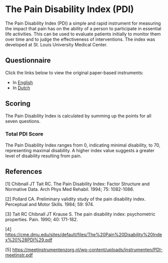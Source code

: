 # The Pain Disability Index (PDI)

The Pain Disability Index (PDI) a simple and rapid instrument for measuring the impact that pain has on the ability of a person to participate in essential life activities. This can be used to evaluate patients initially to monitor them over time and to judge the effectiveness of interventions. The index was developed at St. Louis University Medical Center.

## Questionnaire

Click the links below to view the original paper-based instruments:
- In [English](https://cme.dmu.edu/sites/default/files/The%20Pain%20Disability%20Index%20%28PDI%29.pdf)
- In [Dutch](https://meetinstrumentenzorg.nl/wp-content/uploads/instrumenten/PDI-meetinstr.pdf)

## Scoring

The Pain Disability Index is calculated by summing up the points for all seven questions.

### Total PDI Score

The Pain Disability Index ranges from 0, indicating minimal disability, to 70, representing maximal disability. A higher index value suggests a greater level of disability resulting from pain.

## References

[1] Chibnall JT Tait RC. The Pain Disability Index: Factor Structure and Normative Data. Arch
Phys Med Rehabil. 1994; 75: 1082-1086.

[2] Pollard CA. Preliminary validity study of the pain disability index. Perceptual and Motor Skills.
1984; 59: 974.

[3] Tait RC Chibnall JT Krause S. The pain disability index: psychometric properties. Pain. 1990;
40: 171-182.

[4] https://cme.dmu.edu/sites/default/files/The%20Pain%20Disability%20Index%20%28PDI%29.pdf

[5] https://meetinstrumentenzorg.nl/wp-content/uploads/instrumenten/PDI-meetinstr.pdf

